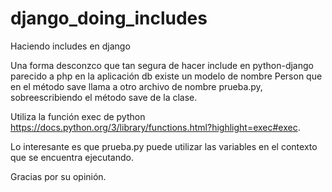 # django_doing_includes

Haciendo includes en django

Una forma desconzco que tan segura de hacer include en python-django parecido a php 
en la aplicación db existe un modelo de nombre Person que en el método save llama a 
otro archivo de nombre prueba.py, sobreescribiendo el método save de la clase.

Utiliza la función exec de python https://docs.python.org/3/library/functions.html?highlight=exec#exec.

Lo interesante es que prueba.py puede utilizar las variables en el contexto que se 
encuentra ejecutando.

Gracias por su opinión.
